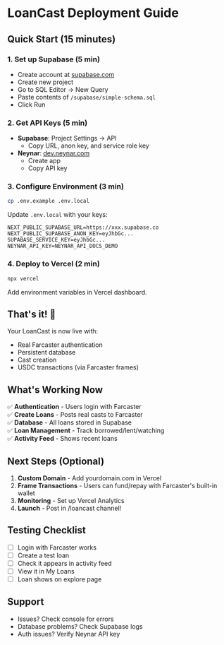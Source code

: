# LoanCast Deployment Guide

## Quick Start (15 minutes)

### 1. Set up Supabase (5 min)
- Create account at [supabase.com](https://supabase.com)
- Create new project
- Go to SQL Editor → New Query
- Paste contents of `/supabase/simple-schema.sql`
- Click Run

### 2. Get API Keys (5 min)
- **Supabase**: Project Settings → API
  - Copy URL, anon key, and service role key
- **Neynar**: [dev.neynar.com](https://dev.neynar.com/)
  - Create app
  - Copy API key

### 3. Configure Environment (3 min)
```bash
cp .env.example .env.local
```

Update `.env.local` with your keys:
```
NEXT_PUBLIC_SUPABASE_URL=https://xxx.supabase.co
NEXT_PUBLIC_SUPABASE_ANON_KEY=eyJhbGc...
SUPABASE_SERVICE_KEY=eyJhbGc...
NEYNAR_API_KEY=NEYNAR_API_DOCS_DEMO
```

### 4. Deploy to Vercel (2 min)
```bash
npx vercel
```

Add environment variables in Vercel dashboard.

## That's it! 🎉

Your LoanCast is now live with:
- Real Farcaster authentication
- Persistent database
- Cast creation
- USDC transactions (via Farcaster frames)

## What's Working Now

✅ **Authentication** - Users login with Farcaster  
✅ **Create Loans** - Posts real casts to Farcaster  
✅ **Database** - All loans stored in Supabase  
✅ **Loan Management** - Track borrowed/lent/watching  
✅ **Activity Feed** - Shows recent loans  

## Next Steps (Optional)

1. **Custom Domain** - Add yourdomain.com in Vercel
2. **Frame Transactions** - Users can fund/repay with Farcaster's built-in wallet
3. **Monitoring** - Set up Vercel Analytics
4. **Launch** - Post in /loancast channel!

## Testing Checklist

- [ ] Login with Farcaster works
- [ ] Create a test loan
- [ ] Check it appears in activity feed
- [ ] View it in My Loans
- [ ] Loan shows on explore page

## Support

- Issues? Check console for errors
- Database problems? Check Supabase logs
- Auth issues? Verify Neynar API key